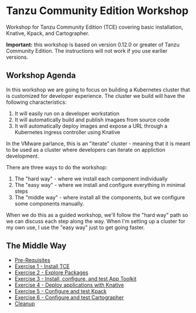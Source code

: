# Tanzu Community Edition Workshop

Workshop for Tanzu Community Edition (TCE) covering basic installation, Knative, Kpack, and Cartographer.

**Important:** this workshop is based on version 0.12.0 or greater of Tanzu Community Edition.
The instructions will not work if you use earlier versions.

## Workshop Agenda

In this workshop we are going to focus on building a Kubernetes cluster that is customized for developer
experience. The cluster we build will have the following characteristics:

1. It will easily run on a developer workstation
1. It will automatically build and publish imagaes from source code
1. It will automatically deploy images and expose a URL through a Kubernetes ingress controller using Knative

In the VMware parlance, this is an "iterate" cluster - meaning that it is meant to be used as a cluster
where developers can iterate on appliction development.

There are three ways to do the workshop:

1. The "hard way" - where we install each component individually
1. The "easy way" - where we install and configure everything in minimal steps
1. The "middle way" - where install all the components, but we configure some components
   manually.

When we do this as a guided workshop, we'll follow the "hard way" path so we can discuss each step
along the way. When I'm setting up a cluster for my own use, I use the "easy way" just to get going
faster.

## The Middle Way

- [Pre-Requisites](tce-the-middle-way/00-PreReqs.md)
- [Exercise 1 - Install TCE](tce-the-middle-way/01-Install.md)
- [Exercise 2 - Explore Packages](tce-the-middle-way/02-ExplorePackages.md)
- [Exercise 3 - Install, configure, and test App Toolkit](tce-the-middle-way/03-AppToolkit.md)
- [Exercise 4 - Deploy applications with Knative](tce-the-middle-way/04-Knative.md)
- [Exercise 5 - Configure and test Kpack](tce-the-middle-way/05-Kpack.md)
- [Exercise 6 - Configure and test Cartographer](tce-the-middle-way/06-Cartographer.md)
- [Cleanup](tce-the-middle-way/99-Cleanup.md)
